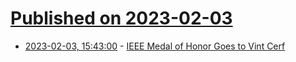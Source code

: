 # [Published on 2023-02-03](index.md)

* [2023-02-03, 15:43:00](https://soylentnews.org/article.pl?sid=23/02/02/1918243&from=rss) - [IEEE Medal of Honor Goes to Vint Cerf](https://soylentnews.org/article.pl?sid=23/02/02/1918243&from=rss)
